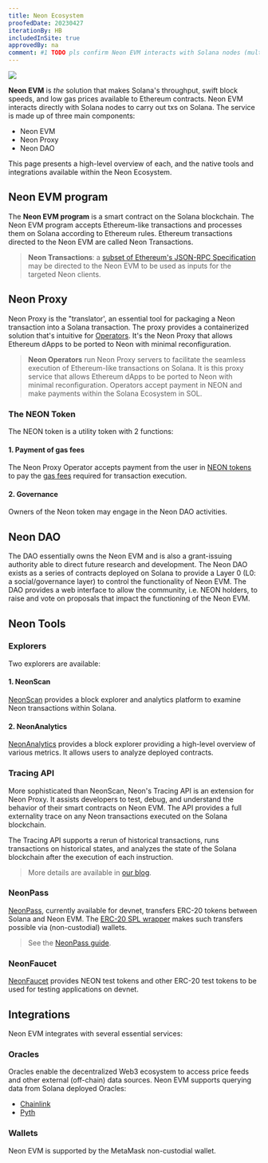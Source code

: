 ```yaml
---
title: Neon Ecosystem
proofedDate: 20230427
iterationBy: HB
includedInSite: true
approvedBy: na
comment: #1 TODO pls confirm Neon EVM interacts with Solana nodes (multiple) not singular (TW updated text) #2 TODO Tracer API needs internal linking to replace Medium article #3 TODO mainnet launch update text and link for NeonPass (currently devnet) #4 NeonAnalytics needs better explainer
---
```


<div className='neon-img-box-300' style={{textAlign: 'center', width: 700, display: 'block', margin: 'auto'}}>

![](img/neon_ecosystem.png)

</div>

**Neon EVM** is *the* solution that makes Solana's throughput, swift block speeds, and low gas prices available to Ethereum contracts. Neon EVM interacts directly with Solana nodes to carry out txs on Solana. The service is made up of three main components:

- Neon EVM
- Neon Proxy
- Neon DAO

This page presents a high-level overview of each, and the native tools and integrations available within the Neon Ecosystem.


## Neon EVM program

The **Neon EVM program** is a smart contract on the Solana blockchain. The Neon EVM program accepts Ethereum-like transactions and processes them on Solana according to Ethereum rules. Ethereum transactions directed to the Neon EVM are called Neon Transactions. 

> **Neon Transactions**: a [subset of Ethereum's JSON-RPC Specification](/docs/evm_compatibility/json_rpc_api_methods) may be directed to the Neon EVM to be used as inputs for the targeted Neon clients.

## Neon Proxy

Neon Proxy is the "translator', an essential tool for packaging a Neon transaction into a Solana transaction. The proxy provides a containerized solution that's intuitive for [Operators](/docs/operating/overview/introduction). It's the Neon Proxy that allows Ethereum dApps to be ported to Neon with minimal reconfiguration.

<!-- Yuri -- does this hit the mark "minimal reconfiguration" ? -->

> **Neon Operators** run Neon Proxy servers to facilitate the seamless execution of Ethereum-like transactions on Solana. It is this proxy service that allows Ethereum dApps to be ported to Neon with minimal reconfiguration. Operators accept payment in NEON and make payments within the Solana Ecosystem in SOL.


### The NEON Token

The NEON token is a utility token with 2 functions:

#### 1. Payment of gas fees

The Neon Proxy Operator accepts payment from the user in [NEON tokens](/docs/tokens/neon_token) to pay the [gas fees](/docs/tokens/gas_fees) required for transaction execution.

#### 2. Governance

Owners of the Neon token may engage in the Neon DAO activities.

## Neon DAO

The DAO essentially owns the Neon EVM and is also a grant-issuing authority able to direct future research and development. The Neon DAO exists as a series of contracts deployed on Solana to provide a Layer 0 (L0: a social/governance layer) to control the functionality of Neon EVM. The DAO provides a web interface to allow the community, i.e. NEON holders, to raise and vote on proposals that impact the functioning of the Neon EVM.

## Neon Tools

### Explorers

Two explorers are available:

#### 1. NeonScan

[NeonScan](https://neonscan.org/) provides a block explorer and analytics platform to examine Neon transactions within Solana.

#### 2. NeonAnalytics

[NeonAnalytics](https://neon.aleph.cloud/) provides a block explorer providing a high-level overview of various metrics. It allows users to analyze deployed contracts.

### Tracing API

More sophisticated than NeonScan, Neon's Tracing API is an extension for Neon Proxy. It assists developers to test, debug, and understand the behavior of their smart contracts on Neon EVM. The API provides a full externality trace on any Neon transactions executed on the Solana blockchain. 

The Tracing API supports a rerun of historical transactions, runs transactions on historical states, and analyzes the state of the Solana blockchain after the execution of each instruction. 

> More details are available in [our blog](https://medium.com/neon-labs/neon-proxy-tracing-api-fdb3842a80fa).


### NeonPass

[NeonPass](https://devnet.neonpass.live/), currently available for devnet, transfers ERC-20 tokens between Solana and Neon EVM. The [ERC-20 SPL wrapper](/docs/developing/deploy_facilities/interacting_with_spl_tokens) makes such transfers possible via (non-custodial) wallets.

> See the [NeonPass guide](/docs/token_transferring/neonpass_usage).

### NeonFaucet

[NeonFaucet](https://neonfaucet.org/) provides NEON test tokens and other ERC-20 test tokens to be used for testing applications on devnet.


## Integrations

Neon EVM integrates with several essential services:

### Oracles

Oracles enable the decentralized Web3 ecosystem to access price feeds and other external (off-chain) data sources. Neon EVM supports querying data from Solana deployed Oracles:  
* [Chainlink](/docs/developing/integrate/oracles/integrating_chainlink)
* [Pyth](/docs/developing/integrate/oracles/integrating_pyth)


### Wallets

Neon EVM is supported by the MetaMask non-custodial wallet.

